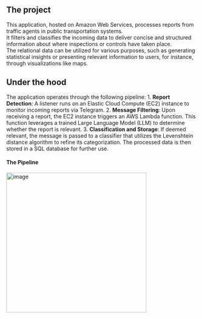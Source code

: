 ## The project

This application, hosted on Amazon Web Services, processes reports from traffic agents in public transportation systems. <br>
It filters and classifies the incoming data to deliver concise and structured information about where inspections or controls have taken place. <br>
The relational data can be utilized for various purposes, such as generating statistical insights or presenting relevant information to users, for instance, through visualizations like maps.

## Under the hood
The application operates through the following pipeline:
	1.	**Report Detection**: A listener runs on an Elastic Cloud Compute (EC2) instance to monitor incoming reports via Telegram.
	2.	**Message Filtering**: Upon receiving a report, the EC2 instance triggers an AWS Lambda function. This function leverages a trained Large Language Model (LLM) to determine whether the report is relevant.
	3.	**Classification and Storage**: If deemed relevant, the message is passed to a classifier that utilizes the Levenshtein distance algorithm to refine its categorization. The processed data is then stored in a SQL database for further use.
 
#### The Pipeline 
<img width="369" alt="image" src="https://github.com/user-attachments/assets/4840636d-1a45-4385-bde6-13d041779275">



